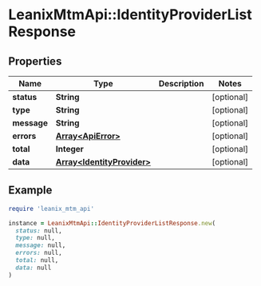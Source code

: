 # LeanixMtmApi::IdentityProviderListResponse

## Properties

| Name | Type | Description | Notes |
| ---- | ---- | ----------- | ----- |
| **status** | **String** |  | [optional] |
| **type** | **String** |  | [optional] |
| **message** | **String** |  | [optional] |
| **errors** | [**Array&lt;ApiError&gt;**](ApiError.md) |  | [optional] |
| **total** | **Integer** |  | [optional] |
| **data** | [**Array&lt;IdentityProvider&gt;**](IdentityProvider.md) |  | [optional] |

## Example

```ruby
require 'leanix_mtm_api'

instance = LeanixMtmApi::IdentityProviderListResponse.new(
  status: null,
  type: null,
  message: null,
  errors: null,
  total: null,
  data: null
)
```

